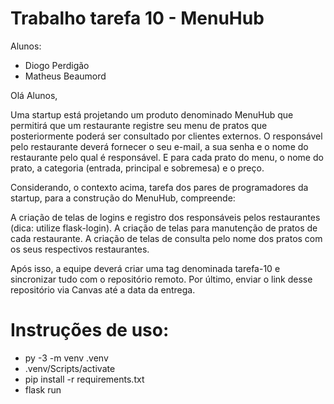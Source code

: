 # Trabalho tarefa 10 - MenuHub

Alunos:

- Diogo Perdigão
- Matheus Beaumord

Olá Alunos,

Uma startup está projetando um produto denominado MenuHub que permitirá que um restaurante registre seu menu de pratos que posteriormente poderá ser consultado por clientes externos. O responsável pelo restaurante deverá fornecer o seu e-mail, a sua senha e o nome do restaurante pelo qual é responsável. E para cada prato do menu, o nome do prato, a categoria (entrada, principal e sobremesa) e o preço.

Considerando, o contexto acima, tarefa dos pares de programadores da startup, para a construção do MenuHub, compreende:

A criação de telas de logins e registro dos responsáveis pelos restaurantes (dica: utilize flask-login).
A criação de telas para manutenção de pratos de cada restaurante.
A criação de telas de consulta pelo nome dos pratos com os seus respectivos restaurantes.

Após isso, a equipe deverá criar uma tag denominada tarefa-10 e sincronizar tudo com o repositório remoto. Por último, enviar o link desse repositório via Canvas até a data da entrega.

# Instruções de uso:

- py -3 -m venv .venv
- .venv/Scripts/activate
- pip install -r requirements.txt
- flask run
